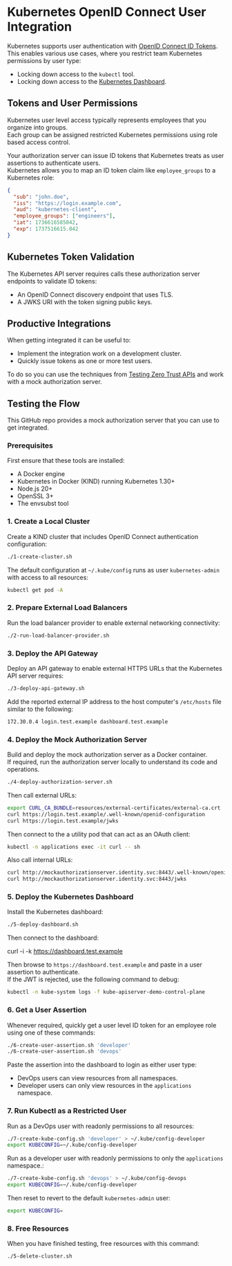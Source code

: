 # Kubernetes OpenID Connect User Integration

Kubernetes supports user authentication with [OpenID Connect ID Tokens](https://kubernetes.io/docs/reference/access-authn-authz/authentication/#openid-connect-tokens).\
This enables various use cases, where you restrict team Kubernetes permissions by user type:

- Locking down access to the `kubectl` tool.
- Locking down access to the [Kubernetes Dashboard](https://kubernetes.io/docs/tasks/access-application-cluster/web-ui-dashboard/).

## Tokens and User Permissions

Kubernetes user level access typically represents employees that you organize into groups.\
Each group can be assigned restricted Kubernetes permissions using role based access control.

Your authorization server can issue ID tokens that Kubernetes treats as user assertions to authenticate users.\
Kubernetes allows you to map an ID token claim like `employee_groups` to a Kubernetes role:

```json
{
  "sub": "john.doe",
  "iss": "https://login.example.com",
  "aud": "kubernetes-client",
  "employee_groups": ["engineers"],
  "iat": 1736616585042,
  "exp": 1737516615.042
}
```

## Kubernetes Token Validation

The Kubernetes API server requires calls these authorization server endpoints to validate ID tokens:

- An OpenID Connect discovery endpoint that uses TLS.
- A JWKS URI with the token signing public keys.

## Productive Integrations

When getting integrated it can be useful to:

- Implement the integration work on a development cluster.
- Quickly issue tokens as one or more test users.

To do so you can use the techniques from [Testing Zero Trust APIs](https://curity.io/resources/learn/testing-zero-trust-apis/) and work with a mock authorization server.

## Testing the Flow

This GitHub repo provides a mock authorization server that you can use to get integrated.

### Prerequisites

First ensure that these tools are installed:

- A Docker engine
- Kubernetes in Docker (KIND) running Kubernetes 1.30+
- Node.js 20+
- OpenSSL 3+
- The envsubst tool

### 1. Create a Local Cluster

Create a KIND cluster that includes OpenID Connect authentication configuration:

```bash
./1-create-cluster.sh
```

The default configuration at `~/.kube/config` runs as user `kubernetes-admin` with access to all resources:

```bash
kubectl get pod -A
```

### 2. Prepare External Load Balancers

Run the load balancer provider to enable external networking connectivity:

```bash
./2-run-load-balancer-provider.sh
```

### 3. Deploy the API Gateway

Deploy an API gateway to enable external HTTPS URLs that the Kubernetes API server requires:

```bash
./3-deploy-api-gateway.sh
```

Add the reported external IP address to the host computer's `/etc/hosts` file similar to the following:

```bash
172.30.0.4 login.test.example dashboard.test.example
```

### 4. Deploy the Mock Authorization Server

Build and deploy the mock authorization server as a Docker container.\
If required, run the authorization server locally to understand its code and operations.

```bash
./4-deploy-authorization-server.sh
```

Then call external URLs:

```bash
export CURL_CA_BUNDLE=resources/external-certificates/external-ca.crt
curl https://login.test.example/.well-known/openid-configuration
curl https://login.test.example/jwks
```

Then connect to the a utility pod that can act as an OAuth client:

```bash
kubectl -n applications exec -it curl -- sh
```

Also call internal URLs:

```bash
curl http://mockauthorizationserver.identity.svc:8443/.well-known/openid-configuration
curl http://mockauthorizationserver.identity.svc:8443/jwks
```

### 5. Deploy the Kubernetes Dashboard

Install the Kubernetes dashboard:

```bash
./5-deploy-dashboard.sh
```

Then connect to the dashboard:

curl -i -k https://dashboard.test.example

Then browse to `https://dashboard.test.example` and paste in a user assertion to authenticate.\
If the JWT is rejected, use the following command to debug:

```bash
kubectl -n kube-system logs -f kube-apiserver-demo-control-plane
```

### 6. Get a User Assertion

Whenever required, quickly get a user level ID token for an employee role using one of these commands:

```bash
./6-create-user-assertion.sh 'developer'
./6-create-user-assertion.sh 'devops'
```

Paste the assertion into the dashboard to login as either user type:

- DevOps users can view resources from all namespaces.
- Developer users can only view resources in the `applications` namespace.

### 7. Run Kubectl as a Restricted User

Run as a DevOps user with readonly permissions to all resources:

```bash
./7-create-kube-config.sh 'developer' > ~/.kube/config-developer
export KUBECONFIG=~/.kube/config-developer
```

Run as a developer user with readonly permissions to only the `applications` namespace.:

```bash
./7-create-kube-config.sh 'devops' > ~/.kube/config-devops
export KUBECONFIG=~/.kube/config-developer
```

Then reset to revert to the default `kubernetes-admin` user:

```bash
export KUBECONFIG=
```

### 8. Free Resources

When you have finished testing, free resources with this command:

```bash
./5-delete-cluster.sh
```
